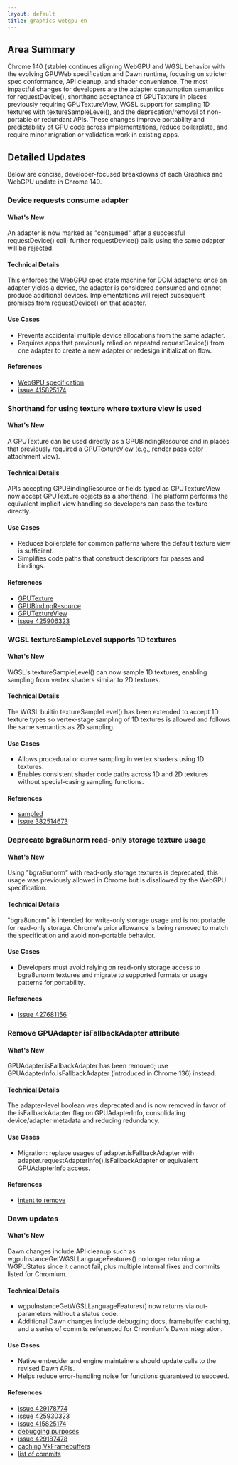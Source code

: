```yaml
---
layout: default
title: graphics-webgpu-en
---
```


## Area Summary

Chrome 140 (stable) continues aligning WebGPU and WGSL behavior with the evolving GPUWeb specification and Dawn runtime, focusing on stricter spec conformance, API cleanup, and shader convenience. The most impactful changes for developers are the adapter consumption semantics for requestDevice(), shorthand acceptance of GPUTexture in places previously requiring GPUTextureView, WGSL support for sampling 1D textures with textureSampleLevel(), and the deprecation/removal of non-portable or redundant APIs. These changes improve portability and predictability of GPU code across implementations, reduce boilerplate, and require minor migration or validation work in existing apps.

## Detailed Updates

Below are concise, developer-focused breakdowns of each Graphics and WebGPU update in Chrome 140.

### Device requests consume adapter

#### What's New
An adapter is now marked as "consumed" after a successful requestDevice() call; further requestDevice() calls using the same adapter will be rejected.

#### Technical Details
This enforces the WebGPU spec state machine for DOM adapters: once an adapter yields a device, the adapter is considered consumed and cannot produce additional devices. Implementations will reject subsequent promises from requestDevice() on that adapter.

#### Use Cases
- Prevents accidental multiple device allocations from the same adapter.
- Requires apps that previously relied on repeated requestDevice() from one adapter to create a new adapter or redesign initialization flow.

#### References
- [WebGPU specification](https://gpuweb.github.io/gpuweb/#ref-for-dom-adapter-state-consumed%E2%91%A1)
- [issue 415825174](https://issues.chromium.org/issues/415825174)

### Shorthand for using texture where texture view is used

#### What's New
A GPUTexture can be used directly as a GPUBindingResource and in places that previously required a GPUTextureView (e.g., render pass color attachment view).

#### Technical Details
APIs accepting GPUBindingResource or fields typed as GPUTextureView now accept GPUTexture objects as a shorthand. The platform performs the equivalent implicit view handling so developers can pass the texture directly.

#### Use Cases
- Reduces boilerplate for common patterns where the default texture view is sufficient.
- Simplifies code paths that construct descriptors for passes and bindings.

#### References
- [GPUTexture](https://gpuweb.github.io/gpuweb/#gputexture)
- [GPUBindingResource](https://gpuweb.github.io/gpuweb/#typedefdef-gpubindingresource)
- [GPUTextureView](https://gpuweb.github.io/gpuweb/#dictdef-gpubufferbinding)
- [issue 425906323](https://issues.chromium.org/issues/425906323)

### WGSL textureSampleLevel supports 1D textures

#### What's New
WGSL's textureSampleLevel() can now sample 1D textures, enabling sampling from vertex shaders similar to 2D textures.

#### Technical Details
The WGSL builtin textureSampleLevel() has been extended to accept 1D texture types so vertex-stage sampling of 1D textures is allowed and follows the same semantics as 2D sampling.

#### Use Cases
- Allows procedural or curve sampling in vertex shaders using 1D textures.
- Enables consistent shader code paths across 1D and 2D textures without special-casing sampling functions.

#### References
- [sampled](https://gpuweb.github.io/gpuweb/wgsl/#texturesamplelevel)
- [issue 382514673](https://issues.chromium.org/issues/382514673)

### Deprecate bgra8unorm read-only storage texture usage

#### What's New
Using "bgra8unorm" with read-only storage textures is deprecated; this usage was previously allowed in Chrome but is disallowed by the WebGPU specification.

#### Technical Details
"bgra8unorm" is intended for write-only storage usage and is not portable for read-only storage. Chrome's prior allowance is being removed to match the specification and avoid non-portable behavior.

#### Use Cases
- Developers must avoid relying on read-only storage access to bgra8unorm textures and migrate to supported formats or usage patterns for portability.

#### References
- [issue 427681156](https://issues.chromium.org/issues/427681156)

### Remove GPUAdapter isFallbackAdapter attribute

#### What's New
GPUAdapter.isFallbackAdapter has been removed; use GPUAdapterInfo.isFallbackAdapter (introduced in Chrome 136) instead.

#### Technical Details
The adapter-level boolean was deprecated and is now removed in favor of the isFallbackAdapter flag on GPUAdapterInfo, consolidating device/adapter metadata and reducing redundancy.

#### Use Cases
- Migration: replace usages of adapter.isFallbackAdapter with adapter.requestAdapterInfo().isFallbackAdapter or equivalent GPUAdapterInfo access.

#### References
- [intent to remove](https://groups.google.com/a/chromium.org/g/blink-dev/c/Wzr22XXV3s8)

### Dawn updates

#### What's New
Dawn changes include API cleanup such as wgpuInstanceGetWGSLLanguageFeatures() no longer returning a WGPUStatus since it cannot fail, plus multiple internal fixes and commits listed for Chromium.

#### Technical Details
- wgpuInstanceGetWGSLLanguageFeatures() now returns via out-parameters without a status code.
- Additional Dawn changes include debugging docs, framebuffer caching, and a series of commits referenced for Chromium's Dawn integration.

#### Use Cases
- Native embedder and engine maintainers should update calls to the revised Dawn APIs.
- Helps reduce error-handling noise for functions guaranteed to succeed.

#### References
- [issue 429178774](https://issues.chromium.org/issues/429178774)
- [issue 425930323](https://issues.chromium.org/issues/425930323)
- [issue 415825174](https://issues.chromium.org/issues/415825174)
- [debugging purposes](https://dawn.googlesource.com/dawn/+/refs/heads/main/docs/dawn/debugging.md)
- [issue 429187478](http://issues.chromium.org/issues/429187478)
- [caching VkFramebuffers](https://dawn.googlesource.com/dawn/+/ddf2e1f61d20171ecd10ae3be70acb750a56686d)
- [list of commits](https://dawn.googlesource.com/dawn/+log/chromium/7258..chromium/7339?n=1000)
